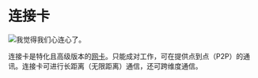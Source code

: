 # 连接卡

![我觉得我们心连心了。](oredict:oc:linkedCard)

连接卡是特化且高级版本的[网卡](lanCard.md)。只能成对工作，可在提供点到点（P2P）的通讯。连接卡可进行长距离（无限距离）通信，还可跨维度通信。
